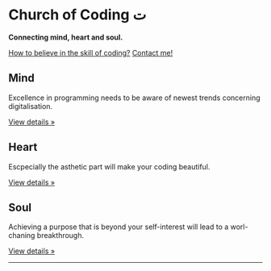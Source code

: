 <!DOCTYPE html>
<html lang="en">
   <head>
      <meta charset="utf-8">
      <meta http-equiv="X-UA-Compatible" content="IE=edge">
      <meta name="viewport" content="width=device-width, initial-scale=1">
      <!-- The above 3 meta tags *must* come first in the head; any other head content must come *after* these tags -->
      <title>Amen.</title>
      <!-- Bootstrap core CSS -->
      <link rel="stylesheet" href="https://maxcdn.bootstrapcdn.com/bootstrap/3.3.5/css/bootstrap.min.css">
      <!-- Custom styles for this template go here -->
      <link rel="stylesheet" href="css/styles.css">
      <!-- HTML5 shim and Respond.js for IE8 support of HTML5 elements and media queries -->
      <!--[if lt IE 9]>
      <script src="https://oss.maxcdn.com/html5shiv/3.7.2/html5shiv.min.js"></script>
      <script src="https://oss.maxcdn.com/respond/1.4.2/respond.min.js"></script>
      <![endif]-->
   </head>
   <body>
      <!-- Main jumbotron for a primary marketing message or call to action -->
      <div class="jumbotron">
         <div class="container">
            <h1>Church of Coding ت</h1>
            <p><strong>Connecting mind, heart and soul.</strong></p>
            <a href="about.html">How to believe in the skill of coding?</a>
            <a href="contact.html">Contact me!</a>
         </div>
         <!-- /container -->
      </div>
      <!-- /jumbotron -->
      <div class="container">
         <!-- Example row of columns -->
         <div class="row">
            <div class="col-md-4">
               <h2>Mind</h2>
               <p>Excellence in programming needs to be aware of newest trends concerning digitalisation.</p>
               <p><a class="btn btn-default" href="#" role="button">View details &raquo;</a></p>
            </div>
            <!-- /col -->
            <div class="col-md-4">
               <h2>Heart</h2>
               <p>Escpecially the asthetic part will make your coding beautiful.</p>
               <p><a class="btn btn-default" href="#" role="button">View details &raquo;</a></p>
            </div>
            <!-- /col -->
            <div class="col-md-4">
               <h2>Soul</h2>
               <p>Achieving a purpose that is beyond your self-interest will lead to a worl-chaning breakthrough.</p>
               <p><a class="btn btn-default" href="#" role="button">View details &raquo;</a></p>
            </div>
            <!-- /col -->
         </div>
         <!-- /row -->
         <hr>
      </div>
      <!-- /container -->
      <!-- ============================= -->
      <!-- All your JavaScript comes now -->
      <!-- ============================= -->
      <!-- Bootstrap core JS -->
      <!-- Can place script tags with JavaScript files here -->
   </body>
</html>
